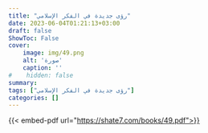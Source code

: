 ```yaml
---
title: "رؤى جديدة في الفكر الإسلامي"
date: 2023-06-04T01:21:13+03:00
draft: false
ShowToc: False
cover:
    image: img/49.png
    alt: 'صورة'
    caption: ''
#    hidden: false
summary: 
tags: ["رؤى جديدة في الفكر الإسلامي"]
categories: []
---
```

{{< embed-pdf url="https://shate7.com/books/49.pdf">}}


